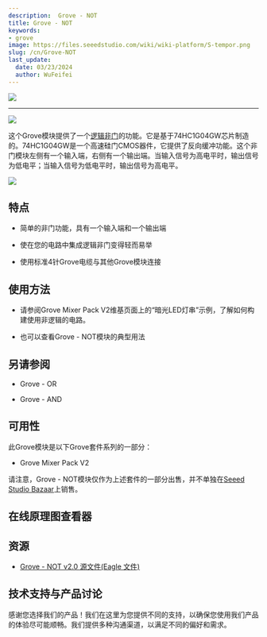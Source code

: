 ```yaml
---
description:  Grove - NOT
title: Grove - NOT
keywords:
- grove
image: https://files.seeedstudio.com/wiki/wiki-platform/S-tempor.png
slug: /cn/Grove-NOT
last_update:
  date: 03/23/2024
  author: WuFeifei
---
```


<!-- <p style=":center"><a href="https://www.seeedstudio.com/act-4.html" target="_blank"><img src="https://files.seeedstudio.com/wiki/Grove-2-Channel_SPDT_Relay/img/20180823144904.jpg" /></a></p> -->

[![](https://files.seeedstudio.com/wiki/Grove-2-Channel_SPDT_Relay/img/20180823144904.jpg)](https://www.seeedstudio.com/act-4.html)


---

![](https://files.seeedstudio.com/wiki/Grove-NOT/img/NOT_photo1.jpg)

这个Grove模块提供了一个[逻辑非门](https://en.wikipedia.org/wiki/Inverter_(logic_gate))的功能。它是基于74HC1G04GW芯片制造的。74HC1G04GW是一个高速硅门CMOS器件，它提供了反向缓冲功能。这个非门模块左侧有一个输入端，右侧有一个输出端。当输入信号为高电平时，输出信号为低电平；当输入信号为低电平时，输出信号为高电平。

[![](https://files.seeedstudio.com/wiki/Seeed-WiKi/docs/images/300px-Get_One_Now_Banner-ragular.png)](https://www.seeedstudio.com/Mixer-Pack-V2-(Electronic-blocks%2Cwithout-Arduino%2Cplug-and-play-system)-p-1867.html)

## 特点

*   简单的非门功能，具有一个输入端和一个输出端

*   使在您的电路中集成逻辑非门变得轻而易举
*   使用标准4针Grove电缆与其他Grove模块连接

## 使用方法

*   请参阅Grove Mixer Pack V2维基页面上的“暗光LED灯串”示例，了解如何构建使用非逻辑的电路。

*   也可以查看Grove - NOT模块的典型用法

## 另请参阅

*   Grove - OR

*   Grove - AND

## 可用性

此Grove模块是以下Grove套件系列的一部分：

- Grove Mixer Pack V2

请注意，Grove - NOT模块仅作为上述套件的一部分出售，并不单独在[Seeed Studio Bazaar](https://www.seeedstudio.com/depot/)上销售。

## 在线原理图查看器

<div className="altium-ecad-viewer" data-project-src="https://files.seeedstudio.com/wiki/Grove-NOT/res/Grove-NOT_v2.0_Eagle.zip" style={{borderRadius: '0px 0px 4px 4px', height: 500, borderStyle: 'solid', borderWidth: 1, borderColor: 'rgb(241, 241, 241)', overflow: 'hidden', maxWidth: 1280, maxHeight: 700, boxSizing: 'border-box'}}>
</div>


## 资源

*   [Grove - NOT v2.0 源文件(Eagle 文件)](https://files.seeedstudio.com/wiki/Grove-NOT/res/Grove-NOT_v2.0_Eagle.zip)

## 技术支持与产品讨论

感谢您选择我们的产品！我们在这里为您提供不同的支持，以确保您使用我们产品的体验尽可能顺畅。我们提供多种沟通渠道，以满足不同的偏好和需求。

<div class="button_tech_support_container">
<a href="https://forum.seeedstudio.com/" class="button_forum"></a> 
<a href="https://www.seeedstudio.com/contacts" class="button_email"></a>
</div>

<div class="button_tech_support_container">
<a href="https://discord.gg/eWkprNDMU7" class="button_discord"></a> 
<a href="https://github.com/Seeed-Studio/wiki-documents/discussions/69" class="button_discussion"></a>
</div>

